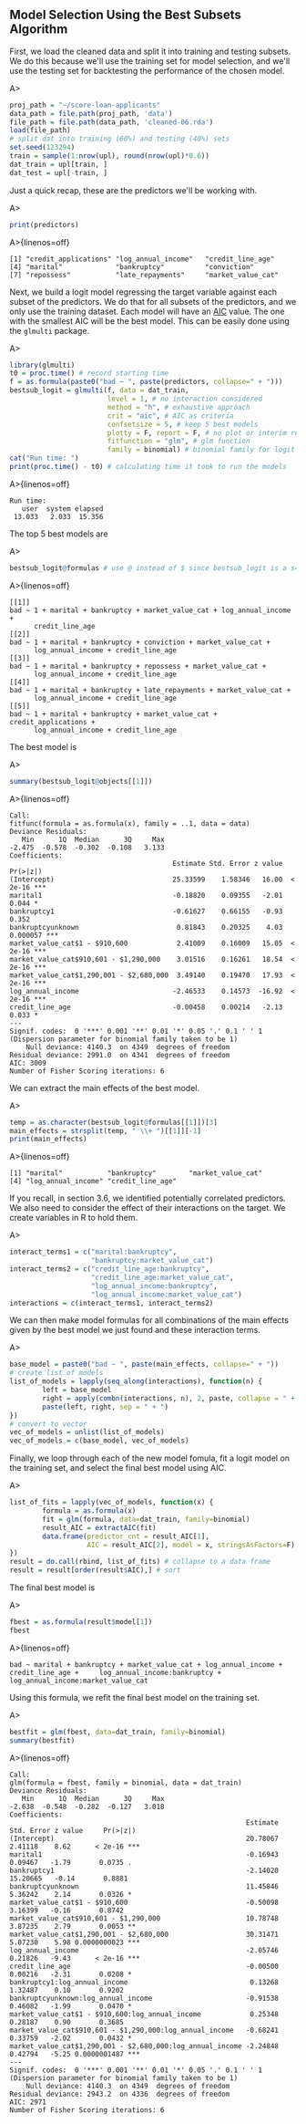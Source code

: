 ## Model Selection Using the Best Subsets Algorithm

First, we load the cleaned data and split it into training and testing subsets. We do this because we'll use the training set for model selection, and we'll use the testing set for backtesting the performance of the chosen model.

A>
```r
proj_path = "~/score-loan-applicants"
data_path = file.path(proj_path, 'data')
file_path = file.path(data_path, 'cleaned-06.rda')
load(file_path)
# split dat into training (60%) and testing (40%) sets
set.seed(123294)
train = sample(1:nrow(upl), round(nrow(upl)*0.6))
dat_train = upl[train, ]
dat_test = upl[-train, ]
```

Just a quick recap, these are the predictors we'll be working with.

A>
```r
print(predictors)
```

A>{linenos=off}
```
[1] "credit_applications" "log_annual_income"   "credit_line_age"     
[4] "marital"             "bankruptcy"          "conviction"          
[7] "repossess"           "late_repayments"     "market_value_cat"   
```

Next, we build a logit model regressing the target variable against each subset of the predictors. We do that for all subsets of the predictors, and we only use the training dataset. Each model will have an [AIC](http://en.wikipedia.org/wiki/Akaike_information_criterion) value. The one with the smallest AIC will be the best model. This can be easily done using the `glmulti` package.

A>
```r
library(glmulti)
t0 = proc.time() # record starting time
f = as.formula(paste0("bad ~ ", paste(predictors, collapse=" + ")))
bestsub_logit = glmulti(f, data = dat_train, 
                        level = 1, # no interaction considered
                        method = "h", # exhaustive approach
                        crit = "aic", # AIC as criteria
                        confsetsize = 5, # keep 5 best models
                        plotty = F, report = F, # no plot or interim reports
                        fitfunction = "glm", # glm function
                        family = binomial) # binomial family for logit model
cat("Run time: ")
print(proc.time() - t0) # calculating time it took to run the models
```

A>{linenos=off}
```
Run time: 
   user  system elapsed 
 13.033   2.033  15.356 
```

The top 5 best models are

A>
```r
bestsub_logit@formulas # use @ instead of $ since bestsub_logit is a s4 object
```

A>{linenos=off}
```
[[1]]
bad ~ 1 + marital + bankruptcy + market_value_cat + log_annual_income + 
	  credit_line_age
[[2]]
bad ~ 1 + marital + bankruptcy + conviction + market_value_cat + 
      log_annual_income + credit_line_age
[[3]]
bad ~ 1 + marital + bankruptcy + repossess + market_value_cat + 
      log_annual_income + credit_line_age
[[4]]
bad ~ 1 + marital + bankruptcy + late_repayments + market_value_cat + 
      log_annual_income + credit_line_age
[[5]]
bad ~ 1 + marital + bankruptcy + market_value_cat + credit_applications + 
      log_annual_income + credit_line_age
```

The best model is

A>
```r
summary(bestsub_logit@objects[[1]])
```

A>{linenos=off}
```
Call:
fitfunc(formula = as.formula(x), family = ..1, data = data)
Deviance Residuals: 
   Min      1Q  Median      3Q     Max  
-2.475  -0.578  -0.302  -0.108   3.133  
Coefficients:
                                        Estimate Std. Error z value Pr(>|z|)    
(Intercept)                             25.33599    1.58346   16.00  < 2e-16 ***
marital1                                -0.18820    0.09355   -2.01    0.044 *  
bankruptcy1                             -0.61627    0.66155   -0.93    0.352    
bankruptcyunknown                        0.81843    0.20325    4.03 0.000057 ***
market_value_cat$1 - $910,600            2.41009    0.16009   15.05  < 2e-16 ***
market_value_cat$910,601 - $1,290,000    3.01516    0.16261   18.54  < 2e-16 ***
market_value_cat$1,290,001 - $2,680,000  3.49140    0.19470   17.93  < 2e-16 ***
log_annual_income                       -2.46533    0.14573  -16.92  < 2e-16 ***
credit_line_age                         -0.00458    0.00214   -2.13    0.033 *  
---
Signif. codes:  0 '***' 0.001 '**' 0.01 '*' 0.05 '.' 0.1 ' ' 1
(Dispersion parameter for binomial family taken to be 1)
    Null deviance: 4140.3  on 4349  degrees of freedom
Residual deviance: 2991.0  on 4341  degrees of freedom
AIC: 3009
Number of Fisher Scoring iterations: 6
```

We can extract the main effects of the best model.

A>
```r
temp = as.character(bestsub_logit@formulas[[1]])[3]
main_effects = strsplit(temp, " \\+ ")[[1]][-1]
print(main_effects)
```

A>{linenos=off}
```
[1] "marital"           "bankruptcy"        "market_value_cat"  
[4] "log_annual_income" "credit_line_age"  
```

If you recall, in section 3.6, we identified potentially correlated predictors. We also need to consider the effect of their interactions on the target. We create variables in R to hold them.

A>
```r
interact_terms1 = c("marital:bankruptcy", 
                    "bankruptcy:market_value_cat")
interact_terms2 = c("credit_line_age:bankruptcy",
                    "credit_line_age:market_value_cat",
                    "log_annual_income:bankruptcy",
                    "log_annual_income:market_value_cat")
interactions = c(interact_terms1, interact_terms2)
```

We can then make model formulas for all combinations of the main effects given by the best model we just found and these interaction terms.

A>
```r
base_model = paste0("bad ~ ", paste(main_effects, collapse=" + "))
# create list of models
list_of_models = lapply(seq_along(interactions), function(n) {
        left = base_model
        right = apply(combn(interactions, n), 2, paste, collapse = " + ")
        paste(left, right, sep = " + ")
})
# convert to vector
vec_of_models = unlist(list_of_models)
vec_of_models = c(base_model, vec_of_models)
```

Finally, we loop through each of the new model fomula, fit a logit model on the training set, and select the final best model using AIC. 

A>
```r
list_of_fits = lapply(vec_of_models, function(x) {
        formula = as.formula(x)
        fit = glm(formula, data=dat_train, family=binomial)
        result_AIC = extractAIC(fit)
        data.frame(predictor_cnt = result_AIC[1],
                   AIC = result_AIC[2], model = x, stringsAsFactors=F)
})
result = do.call(rbind, list_of_fits) # collapse to a data frame
result = result[order(result$AIC),] # sort
```

The final best model is

A>
```r
fbest = as.formula(result$model[1])
fbest
```

A>{linenos=off}
```
bad ~ marital + bankruptcy + market_value_cat + log_annual_income + credit_line_age + 	  log_annual_income:bankruptcy + log_annual_income:market_value_cat
```

Using this formula, we refit the final best model on the training set.

A>
```r
bestfit = glm(fbest, data=dat_train, family=binomial)
summary(bestfit)
```

A>{linenos=off}
```
Call:
glm(formula = fbest, family = binomial, data = dat_train)
Deviance Residuals: 
   Min      1Q  Median      3Q     Max  
-2.638  -0.548  -0.282  -0.127   3.018  
Coefficients:
                                                          Estimate Std. Error z value     Pr(>|z|)
(Intercept)                                               20.78067    2.41118    8.62      < 2e-16 ***
marital1                                                  -0.16943    0.09467   -1.79       0.0735 .
bankruptcy1                                               -2.14020   15.20665   -0.14       0.8881 
bankruptcyunknown                                         11.45846    5.36242    2.14       0.0326 *
market_value_cat$1 - $910,600                             -0.50098    3.16399   -0.16       0.8742
market_value_cat$910,601 - $1,290,000                     10.78748    3.87235    2.79       0.0053 **
market_value_cat$1,290,001 - $2,680,000                   30.31471    5.07230    5.98 0.0000000023 ***
log_annual_income                                         -2.05746    0.21826   -9.43      < 2e-16 ***
credit_line_age                                           -0.00500    0.00216   -2.31       0.0208 *
bankruptcy1:log_annual_income                              0.13268    1.32487    0.10       0.9202
bankruptcyunknown:log_annual_income                       -0.91538    0.46082   -1.99       0.0470 *
market_value_cat$1 - $910,600:log_annual_income            0.25348    0.28187    0.90       0.3685
market_value_cat$910,601 - $1,290,000:log_annual_income   -0.68241    0.33759   -2.02       0.0432 *
market_value_cat$1,290,001 - $2,680,000:log_annual_income -2.24848    0.42794   -5.25 0.0000001487 ***                                                                                                           
---
Signif. codes:  0 '***' 0.001 '**' 0.01 '*' 0.05 '.' 0.1 ' ' 1
(Dispersion parameter for binomial family taken to be 1)
    Null deviance: 4140.3  on 4349  degrees of freedom
Residual deviance: 2943.2  on 4336  degrees of freedom
AIC: 2971
Number of Fisher Scoring iterations: 6
```


